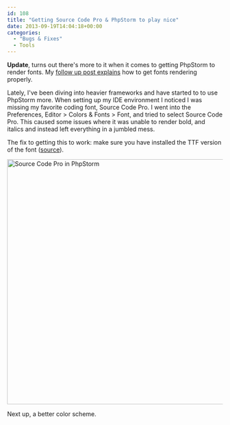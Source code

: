 ```yaml
---
id: 108
title: "Getting Source Code Pro & PhpStorm to play nice"
date: 2013-09-19T14:04:18+00:00
categories:
  - "Bugs & Fixes"
  - Tools
---
```


**Update**, turns out there's more to it when it comes to getting PhpStorm to render fonts. My [follow up post explains](http://sticksnglue.com/?p=112 "Source Code Pro & PhpStorm, the plot thickens") how to get fonts rendering properly.

Lately, I've been diving into heavier frameworks and have started to to use PhpStorm more. When setting up my IDE environment I noticed I was missing my favorite coding font, Source Code Pro. I went into the Preferences, Editor > Colors & Fonts > Font, and tried to select Source Code Pro. This caused some issues where it was unable to render bold, and italics and instead left everything in a jumbled mess.

The fix to getting this to work: make sure you have installed the TTF version of the font ([source](http://youtrack.jetbrains.com/issue/IDEA-93404 "Source Code Pro - Font Rendering Issue")).

<img class="alignnone size-full wp-image-109" alt="Source Code Pro in PhpStorm" src="/wordpress/2013/09/source-code-pro.jpg" width="861" height="572" srcset="/wordpress/2013/09/source-code-pro.jpg 861w, /wordpress/2013/09/source-code-pro-300x199.jpg 300w, /wordpress/2013/09/source-code-pro-624x414.jpg 624w" sizes="(max-width: 861px) 100vw, 861px" />

Next up, a better color scheme.
